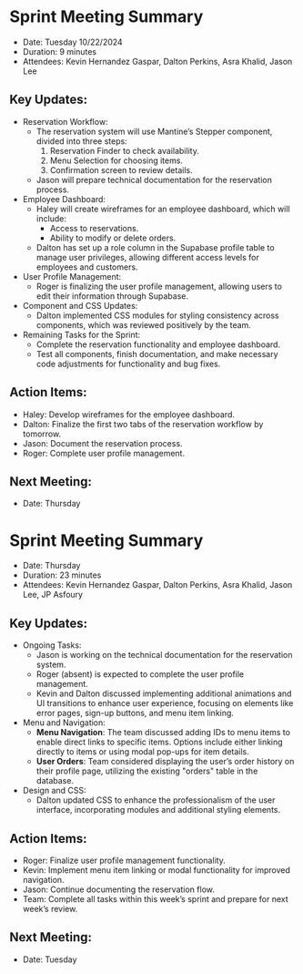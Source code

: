 # Sprint Meeting Summary
- Date: Tuesday 10/22/2024
- Duration: 9 minutes
- Attendees: Kevin Hernandez Gaspar, Dalton Perkins, Asra Khalid, Jason Lee

## Key Updates:
  - Reservation Workflow:
    - The reservation system will use Mantine’s Stepper component, divided into three steps:
      1. Reservation Finder to check availability.
      2. Menu Selection for choosing items.
      3. Confirmation screen to review details.
    - Jason will prepare technical documentation for the reservation process.
  - Employee Dashboard:
    - Haley will create wireframes for an employee dashboard, which will include:
      - Access to reservations.
      - Ability to modify or delete orders.
    - Dalton has set up a role column in the Supabase profile table to manage user privileges, allowing different access levels for employees and customers.
  - User Profile Management:
    - Roger is finalizing the user profile management, allowing users to edit their information through Supabase.
  - Component and CSS Updates:
    - Dalton implemented CSS modules for styling consistency across components, which was reviewed positively by the team.
  - Remaining Tasks for the Sprint:
    - Complete the reservation functionality and employee dashboard.
    - Test all components, finish documentation, and make necessary code adjustments for functionality and bug fixes.
 ## Action Items:
  - Haley: Develop wireframes for the employee dashboard.
  - Dalton: Finalize the first two tabs of the reservation workflow by tomorrow.
  - Jason: Document the reservation process.
  - Roger: Complete user profile management.
 ## Next Meeting:
  - Date: Thursday

# Sprint Meeting Summary
- Date: Thursday
- Duration: 23 minutes
- Attendees: Kevin Hernandez Gaspar, Dalton Perkins, Asra Khalid, Jason Lee, JP Asfoury

## Key Updates:
  - Ongoing Tasks:
    - Jason is working on the technical documentation for the reservation system.
    - Roger (absent) is expected to complete the user profile management.
    - Kevin and Dalton discussed implementing additional animations and UI transitions to enhance user experience, focusing on elements like error pages, sign-up buttons, and menu item linking.
  - Menu and Navigation:
    - <b>Menu Navigation</b>: The team discussed adding IDs to menu items to enable direct links to specific items. Options include either linking directly to items or using modal pop-ups for item details.
    - <b>User Orders</b>: Team considered displaying the user’s order history on their profile page, utilizing the existing "orders" table in the database.
  - Design and CSS:
    - Dalton updated CSS to enhance the professionalism of the user interface, incorporating modules and additional styling elements.
 ## Action Items:
   - Roger: Finalize user profile management functionality.
   - Kevin: Implement menu item linking or modal functionality for improved navigation.
   - Jason: Continue documenting the reservation flow.
   - Team: Complete all tasks within this week’s sprint and prepare for next week’s review.
 ## Next Meeting:
  - Date: Tuesday
